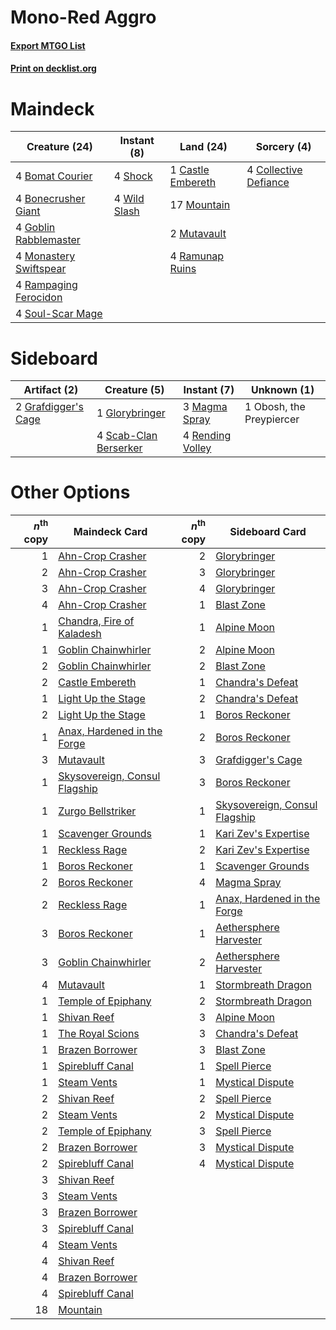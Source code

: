 # Mono-Red Aggro

#### [Export MTGO List](../collection/Mono-Red%20Aggro/Mono-Red%20Aggro.txt)
#### [Print on decklist.org](http://decklist.org/?deckmain=4%09Bomat%20Courier%0A4%09Bonecrusher%20Giant%0A1%09Castle%20Embereth%0A4%09Collective%20Defiance%0A4%09Goblin%20Rabblemaster%0A4%09Monastery%20Swiftspear%0A17%09Mountain%0A2%09Mutavault%0A4%09Rampaging%20Ferocidon%0A4%09Ramunap%20Ruins%0A4%09Shock%0A4%09Soul-Scar%20Mage%0A4%09Wild%20Slash&deckside=1%09Glorybringer%0A2%09Grafdigger's%20Cage%0A3%09Magma%20Spray%0A1%09Obosh,%20the%20Preypiercer%0A4%09Rending%20Volley%0A4%09Scab-Clan%20Berserker)
# Maindeck

|                                          Creature (24)                                          |                                      Instant (8)                                      |                                         Land (24)                                          |                                          Sorcery (4)                                           |
|-------------------------------------------------------------------------------------------------|---------------------------------------------------------------------------------------|--------------------------------------------------------------------------------------------|------------------------------------------------------------------------------------------------|
|4 [Bomat Courier](http://gatherer.wizards.com/Pages/Card/Details.aspx?multiverseid=417772)       |4 [Shock](http://gatherer.wizards.com/Pages/Card/Details.aspx?multiverseid=129732)     |1 [Castle Embereth](http://gatherer.wizards.com/Pages/Card/Details.aspx?multiverseid=473201)|4 [Collective Defiance](http://gatherer.wizards.com/Pages/Card/Details.aspx?multiverseid=414420)|
|4 [Bonecrusher Giant](http://gatherer.wizards.com/Pages/Card/Details.aspx?multiverseid=473077)   |4 [Wild Slash](http://gatherer.wizards.com/Pages/Card/Details.aspx?multiverseid=391959)|17 [Mountain](http://gatherer.wizards.com/Pages/Card/Details.aspx?multiverseid=439859)      |                                                                                                |
|4 [Goblin Rabblemaster](http://gatherer.wizards.com/Pages/Card/Details.aspx?multiverseid=438486) |                                                                                       |2 [Mutavault](http://gatherer.wizards.com/Pages/Card/Details.aspx?multiverseid=370733)      |                                                                                                |
|4 [Monastery Swiftspear](http://gatherer.wizards.com/Pages/Card/Details.aspx?multiverseid=438706)|                                                                                       |4 [Ramunap Ruins](http://gatherer.wizards.com/Pages/Card/Details.aspx?multiverseid=430870)  |                                                                                                |
|4 [Rampaging Ferocidon](http://gatherer.wizards.com/Pages/Card/Details.aspx?multiverseid=435308) |                                                                                       |                                                                                            |                                                                                                |
|4 [Soul-Scar Mage](http://gatherer.wizards.com/Pages/Card/Details.aspx?multiverseid=426850)      |                                                                                       |                                                                                            |                                                                                                |


# Sideboard

|                                         Artifact (2)                                         |                                          Creature (5)                                          |                                        Instant (7)                                        |      Unknown (1)       |
|----------------------------------------------------------------------------------------------|------------------------------------------------------------------------------------------------|-------------------------------------------------------------------------------------------|------------------------|
|2 [Grafdigger's Cage](http://gatherer.wizards.com/Pages/Card/Details.aspx?multiverseid=278452)|1 [Glorybringer](http://gatherer.wizards.com/Pages/Card/Details.aspx?multiverseid=426836)       |3 [Magma Spray](http://gatherer.wizards.com/Pages/Card/Details.aspx?multiverseid=426843)   |1 Obosh, the Preypiercer|
|                                                                                              |4 [Scab-Clan Berserker](http://gatherer.wizards.com/Pages/Card/Details.aspx?multiverseid=398461)|4 [Rending Volley](http://gatherer.wizards.com/Pages/Card/Details.aspx?multiverseid=394663)|                        |


# Other Options

|*n*<sup>th</sup> copy|                                             Maindeck Card                                              |*n*<sup>th</sup> copy|                                             Sideboard Card                                             |
|--------------------:|--------------------------------------------------------------------------------------------------------|--------------------:|--------------------------------------------------------------------------------------------------------|
|                    1|[Ahn-Crop Crasher](http://gatherer.wizards.com/Pages/Card/Details.aspx?multiverseid=426819)             |                    2|[Glorybringer](http://gatherer.wizards.com/Pages/Card/Details.aspx?multiverseid=426836)                 |
|                    2|[Ahn-Crop Crasher](http://gatherer.wizards.com/Pages/Card/Details.aspx?multiverseid=426819)             |                    3|[Glorybringer](http://gatherer.wizards.com/Pages/Card/Details.aspx?multiverseid=426836)                 |
|                    3|[Ahn-Crop Crasher](http://gatherer.wizards.com/Pages/Card/Details.aspx?multiverseid=426819)             |                    4|[Glorybringer](http://gatherer.wizards.com/Pages/Card/Details.aspx?multiverseid=426836)                 |
|                    4|[Ahn-Crop Crasher](http://gatherer.wizards.com/Pages/Card/Details.aspx?multiverseid=426819)             |                    1|[Blast Zone](http://gatherer.wizards.com/Pages/Card/Details.aspx?multiverseid=461171)                   |
|                    1|[Chandra, Fire of Kaladesh](http://gatherer.wizards.com/Pages/Card/Details.aspx?multiverseid=398422)    |                    1|[Alpine Moon](http://gatherer.wizards.com/Pages/Card/Details.aspx?multiverseid=447264)                  |
|                    1|[Goblin Chainwhirler](http://gatherer.wizards.com/Pages/Card/Details.aspx?multiverseid=443017)          |                    2|[Alpine Moon](http://gatherer.wizards.com/Pages/Card/Details.aspx?multiverseid=447264)                  |
|                    2|[Goblin Chainwhirler](http://gatherer.wizards.com/Pages/Card/Details.aspx?multiverseid=443017)          |                    2|[Blast Zone](http://gatherer.wizards.com/Pages/Card/Details.aspx?multiverseid=461171)                   |
|                    2|[Castle Embereth](http://gatherer.wizards.com/Pages/Card/Details.aspx?multiverseid=473201)              |                    1|[Chandra's Defeat](http://gatherer.wizards.com/Pages/Card/Details.aspx?multiverseid=430775)             |
|                    1|[Light Up the Stage](http://gatherer.wizards.com/Pages/Card/Details.aspx?multiverseid=457251)           |                    2|[Chandra's Defeat](http://gatherer.wizards.com/Pages/Card/Details.aspx?multiverseid=430775)             |
|                    2|[Light Up the Stage](http://gatherer.wizards.com/Pages/Card/Details.aspx?multiverseid=457251)           |                    1|[Boros Reckoner](http://gatherer.wizards.com/Pages/Card/Details.aspx?multiverseid=455762)               |
|                    1|[Anax, Hardened in the Forge](http://gatherer.wizards.com/Pages/Card/Details.aspx?multiverseid=476376)  |                    2|[Boros Reckoner](http://gatherer.wizards.com/Pages/Card/Details.aspx?multiverseid=455762)               |
|                    3|[Mutavault](http://gatherer.wizards.com/Pages/Card/Details.aspx?multiverseid=370733)                    |                    3|[Grafdigger's Cage](http://gatherer.wizards.com/Pages/Card/Details.aspx?multiverseid=278452)            |
|                    1|[Skysovereign, Consul Flagship](http://gatherer.wizards.com/Pages/Card/Details.aspx?multiverseid=417807)|                    3|[Boros Reckoner](http://gatherer.wizards.com/Pages/Card/Details.aspx?multiverseid=455762)               |
|                    1|[Zurgo Bellstriker](http://gatherer.wizards.com/Pages/Card/Details.aspx?multiverseid=394748)            |                    1|[Skysovereign, Consul Flagship](http://gatherer.wizards.com/Pages/Card/Details.aspx?multiverseid=417807)|
|                    1|[Scavenger Grounds](http://gatherer.wizards.com/Pages/Card/Details.aspx?multiverseid=430871)            |                    1|[Kari Zev's Expertise](http://gatherer.wizards.com/Pages/Card/Details.aspx?multiverseid=423755)         |
|                    1|[Reckless Rage](http://gatherer.wizards.com/Pages/Card/Details.aspx?multiverseid=439767)                |                    2|[Kari Zev's Expertise](http://gatherer.wizards.com/Pages/Card/Details.aspx?multiverseid=423755)         |
|                    1|[Boros Reckoner](http://gatherer.wizards.com/Pages/Card/Details.aspx?multiverseid=455762)               |                    1|[Scavenger Grounds](http://gatherer.wizards.com/Pages/Card/Details.aspx?multiverseid=430871)            |
|                    2|[Boros Reckoner](http://gatherer.wizards.com/Pages/Card/Details.aspx?multiverseid=455762)               |                    4|[Magma Spray](http://gatherer.wizards.com/Pages/Card/Details.aspx?multiverseid=426843)                  |
|                    2|[Reckless Rage](http://gatherer.wizards.com/Pages/Card/Details.aspx?multiverseid=439767)                |                    1|[Anax, Hardened in the Forge](http://gatherer.wizards.com/Pages/Card/Details.aspx?multiverseid=476376)  |
|                    3|[Boros Reckoner](http://gatherer.wizards.com/Pages/Card/Details.aspx?multiverseid=455762)               |                    1|[Aethersphere Harvester](http://gatherer.wizards.com/Pages/Card/Details.aspx?multiverseid=423809)       |
|                    3|[Goblin Chainwhirler](http://gatherer.wizards.com/Pages/Card/Details.aspx?multiverseid=443017)          |                    2|[Aethersphere Harvester](http://gatherer.wizards.com/Pages/Card/Details.aspx?multiverseid=423809)       |
|                    4|[Mutavault](http://gatherer.wizards.com/Pages/Card/Details.aspx?multiverseid=370733)                    |                    1|[Stormbreath Dragon](http://gatherer.wizards.com/Pages/Card/Details.aspx?multiverseid=373679)           |
|                    1|[Temple of Epiphany](http://gatherer.wizards.com/Pages/Card/Details.aspx?multiverseid=442808)           |                    2|[Stormbreath Dragon](http://gatherer.wizards.com/Pages/Card/Details.aspx?multiverseid=373679)           |
|                    1|[Shivan Reef](http://gatherer.wizards.com/Pages/Card/Details.aspx?multiverseid=129731)                  |                    3|[Alpine Moon](http://gatherer.wizards.com/Pages/Card/Details.aspx?multiverseid=447264)                  |
|                    1|[The Royal Scions](http://gatherer.wizards.com/Pages/Card/Details.aspx?multiverseid=473161)             |                    3|[Chandra's Defeat](http://gatherer.wizards.com/Pages/Card/Details.aspx?multiverseid=430775)             |
|                    1|[Brazen Borrower](http://gatherer.wizards.com/Pages/Card/Details.aspx?multiverseid=473001)              |                    3|[Blast Zone](http://gatherer.wizards.com/Pages/Card/Details.aspx?multiverseid=461171)                   |
|                    1|[Spirebluff Canal](http://gatherer.wizards.com/Pages/Card/Details.aspx?multiverseid=417822)             |                    1|[Spell Pierce](http://gatherer.wizards.com/Pages/Card/Details.aspx?multiverseid=425876)                 |
|                    1|[Steam Vents](http://gatherer.wizards.com/Pages/Card/Details.aspx?multiverseid=405109)                  |                    1|[Mystical Dispute](http://gatherer.wizards.com/Pages/Card/Details.aspx?multiverseid=473020)             |
|                    2|[Shivan Reef](http://gatherer.wizards.com/Pages/Card/Details.aspx?multiverseid=129731)                  |                    2|[Spell Pierce](http://gatherer.wizards.com/Pages/Card/Details.aspx?multiverseid=425876)                 |
|                    2|[Steam Vents](http://gatherer.wizards.com/Pages/Card/Details.aspx?multiverseid=405109)                  |                    2|[Mystical Dispute](http://gatherer.wizards.com/Pages/Card/Details.aspx?multiverseid=473020)             |
|                    2|[Temple of Epiphany](http://gatherer.wizards.com/Pages/Card/Details.aspx?multiverseid=442808)           |                    3|[Spell Pierce](http://gatherer.wizards.com/Pages/Card/Details.aspx?multiverseid=425876)                 |
|                    2|[Brazen Borrower](http://gatherer.wizards.com/Pages/Card/Details.aspx?multiverseid=473001)              |                    3|[Mystical Dispute](http://gatherer.wizards.com/Pages/Card/Details.aspx?multiverseid=473020)             |
|                    2|[Spirebluff Canal](http://gatherer.wizards.com/Pages/Card/Details.aspx?multiverseid=417822)             |                    4|[Mystical Dispute](http://gatherer.wizards.com/Pages/Card/Details.aspx?multiverseid=473020)             |
|                    3|[Shivan Reef](http://gatherer.wizards.com/Pages/Card/Details.aspx?multiverseid=129731)                  |                     |                                                                                                        |
|                    3|[Steam Vents](http://gatherer.wizards.com/Pages/Card/Details.aspx?multiverseid=405109)                  |                     |                                                                                                        |
|                    3|[Brazen Borrower](http://gatherer.wizards.com/Pages/Card/Details.aspx?multiverseid=473001)              |                     |                                                                                                        |
|                    3|[Spirebluff Canal](http://gatherer.wizards.com/Pages/Card/Details.aspx?multiverseid=417822)             |                     |                                                                                                        |
|                    4|[Steam Vents](http://gatherer.wizards.com/Pages/Card/Details.aspx?multiverseid=405109)                  |                     |                                                                                                        |
|                    4|[Shivan Reef](http://gatherer.wizards.com/Pages/Card/Details.aspx?multiverseid=129731)                  |                     |                                                                                                        |
|                    4|[Brazen Borrower](http://gatherer.wizards.com/Pages/Card/Details.aspx?multiverseid=473001)              |                     |                                                                                                        |
|                    4|[Spirebluff Canal](http://gatherer.wizards.com/Pages/Card/Details.aspx?multiverseid=417822)             |                     |                                                                                                        |
|                   18|[Mountain](http://gatherer.wizards.com/Pages/Card/Details.aspx?multiverseid=439859)                     |                     |                                                                                                        |


